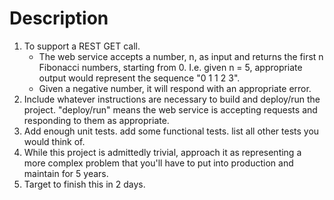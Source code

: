 # Description

1. To support a REST GET call.
    - The web service accepts a number, n, as input and returns the first n Fibonacci numbers, starting from 0. I.e. given n = 5, appropriate output would represent the sequence "0 1 1 2 3".
    - Given a negative number, it will respond with an appropriate error.
2. Include whatever instructions are necessary to build and deploy/run the project. "deploy/run" means the web service is accepting requests and responding to them as appropriate.
3. Add enough unit tests. add some functional tests. list all other tests you would think of.
4. While this project is admittedly trivial, approach it as representing a more complex problem that you'll have to put into production and maintain for 5 years.
5. Target to finish this in 2 days.
